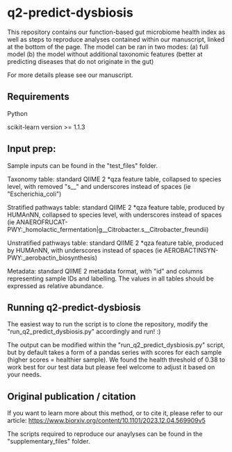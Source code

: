 # q2-predict-dysbiosis

This repository contains our function-based gut microbiome health index as well as steps to reproduce analyses contained within our manuscript, linked at the bottom of the page.
The model can be ran in two modes:
(a) full model 
(b) the model without additional taxonomic features (better at predicting diseases that do not originate in the gut)

For more details please see our manuscript.

## Requirements

Python  

scikit-learn version >= 1.1.3

## Input prep:
Sample inputs can be found in the "test_files" folder.

Taxonomy table: standard QIIME 2 *qza feature table, collapsed to species level, with removed "s__" and underscores instead of spaces (ie "Escherichia_coli")

Stratified pathways table: standard QIIME 2 *qza feature table, produced by HUMAnNN, collapsed to species level, with underscores instead of spaces (ie ANAEROFRUCAT-PWY:_homolactic_fermentation|g__Citrobacter.s__Citrobacter_freundii)

Unstratified pathways table: standard QIIME 2 *qza feature table, produced by HUMAnNN, with underscores instead of spaces (ie AEROBACTINSYN-PWY:_aerobactin_biosynthesis)

Metadata: standard QIIME 2 metadata format, with "id" and columns representing sample IDs and labelling.
The values in all tables should be expressed as relative abundance.

## Running q2-predict-dysbiosis

The easiest way to run the script is to clone the repository, modify the "run_q2_predict_dysbiosis.py" accordingly and run! :)

The output can be modified within the "run_q2_predict_dysbiosis.py" script, but by default takes a form of a pandas series with scores for each sample (higher scores = healthier sample). We found the health threshold of 0.38 to work best for our test data but please feel welcome to adjust it based on your needs. 

## Original publication / citation
If you want to learn more about this method, or to cite it, please refer to our article: https://www.biorxiv.org/content/10.1101/2023.12.04.569909v5

The scripts required to reproduce our anaylyses can be found in the "supplementary_files" folder.

